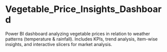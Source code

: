 # Vegetable_Price_Insights_Dashboard
Power BI dashboard analyzing vegetable prices in relation to weather patterns (temperature &amp; rainfall). Includes KPIs, trend analysis, item-wise insights, and interactive slicers for market analysis.
